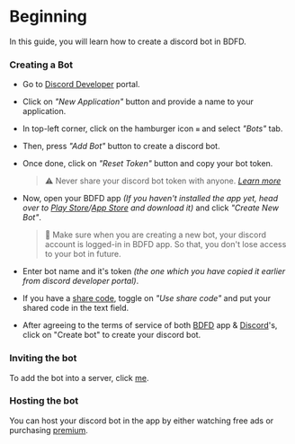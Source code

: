 # Beginning
In this guide, you will learn how to create a discord bot in BDFD.

### Creating a Bot
- Go to [Discord Developer](https://discord.com/developers/applications) portal.
- Click on *"New Application"* button and provide a name to your application.
- In top-left corner, click on the hamburger icon `≡` and select *"Bots"* tab.
- Then, press *"Add Bot"* button to create a discord bot.
- Once done, click on *"Reset Token"* button and copy your bot token.

   > ⚠️ Never share your discord bot token with anyone. *[Learn more](../resources/security.md#sharing-tokens)*
- Now, open your BDFD app *(If you haven't installed the app yet, head over to [Play Store](https://play.google.com/store/apps/details?id=com.jakubtomana.discordbotdesinger)/[App Store](https://apps.apple.com/app/bot-designer-for-discord/id1495536477) and download it)* and click *"Create New Bot"*.
   > 📝 Make sure when you are creating a new bot, your discord account is logged-in in BDFD app. So that, you don't lose access to your bot in future.
- Enter bot name and it's token *(the one which you have copied it earlier from discord developer portal)*.
- If you have a [share code](./sharecode.md), toggle on *"Use share code"* and put your shared code in the text field.
- After agreeing to the terms of service of both [BDFD](https://botdesignerdiscord.com/tos) app & [Discord](https://discord.com/terms)'s, click on "Create bot" to create your discord bot.

### Inviting the bot
To add the bot into a server, click [me](./slashCommands.md#inviting-the-bot).

### Hosting the bot
You can host your discord bot in the app by either watching free ads or purchasing [premium](../premium/introduction.md).
